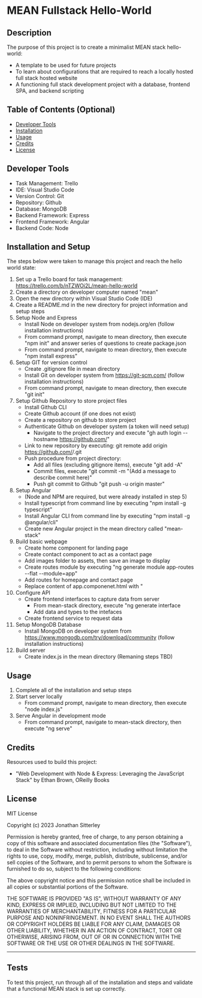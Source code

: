 # MEAN Fullstack Hello-World

## Description

The purpose of this project is to create a minimalist MEAN stack hello-world:

- A template to be used for future projects
- To learn about configurations that are required to reach a locally hosted full stack hosted website
- A functioning full stack development project with a database, frontend SPA, and backend scripting

## Table of Contents (Optional)

- [Developer Tools](#tools)
- [Installation](#installation)
- [Usage](#usage)
- [Credits](#credits)
- [License](#license)

## Developer Tools

- Task Management: Trello
- IDE: Visual Studio Code
- Version Control: Git
- Repository: Github
- Database: MongoDB
- Backend Framework: Express
- Frontend Framework: Angular
- Backend Code: Node

## Installation and Setup

The steps below were taken to manage this project and reach the hello world state:
1. Set up a Trello board for task management: https://trello.com/b/nTZWOi2L/mean-hello-world
2. Create a directory on developer computer named "mean"
3. Open the new directory within Visual Studio Code (IDE)
4. Create a README.md in the new directory for project information and setup steps
5. Setup Node and Express
    - Install Node on developer system from nodejs.org/en (follow installation instructions)
    - From command prompt, navigate to mean directory, then execute "npm init" and answer series of questions to create package.json
    - From command prompt, navigate to mean directory, then execute "npm install express"
6. Setup GIT for version control
    - Create .gitignore file in mean directory
    - Install Git on developer system from https://git-scm.com/ (follow installation instructions)
    - From command prompt, navigate to mean directory, then execute "git init"
7. Setup Github Repository to store project files
    - Install Github CLI
    - Create Github account (if one does not exist)
    - Create a repository on github to store project
    - Authenticate Github on developer system (a token will need setup)
        - Navigate to the project directory and execute "gh auth login --hostname https://github.com/<owner>"
    - Link to new repository by executing: git remote add origin https://github.com/<owner>/<repo name>.git
    - Push procedure from project directory:
        - Add all files (excluding gitignore items), execute "git add -A"
        - Commit files, execute "git  commit -m "(Add a message to describe commit here)"
        - Push git commit to Github "git push -u origin master"
8. Setup Angular
    - (Node and NPM are required, but were already installed in step 5)
    - Install typescript from command line by executing "npm install -g typescript"
    - Install Angular CLI from command line by executing "npm install -g @angular/cli"
    - Create new Angular project in the mean directory called "mean-stack"
9. Build basic webpage
    - Create home component for landing page
    - Create contact component to act as a contact page
    - Add images folder to assets, then save an image to display
    - Create routes module by executing "ng generate module app-routes --flat --module=app"
    - Add routes for homepage and contact page
    - Replace content of app.componenet.html with "<router-outlet></router-outlet>
10. Configure API
    - Create frontend interfaces to capture data from server
        - From mean-stack directory, execute "ng generate interface <interface name>
        - Add data and types to the intefaces
    - Create frontend service to request data
90. Setup MongoDB Database
    - Install MongoDB on developer system from https://www.mongodb.com/try/download/community (follow installation instructions)
91. Build server
    - Create index.js in the mean directory
(Remaning steps TBD)

## Usage

1. Complete all of the installation and setup steps
2. Start server locally
    - From command prompt, navigate to mean directory, then execute "node index.js"
3. Serve Angular in development mode
    - From command prompt, navigate to mean-stack directory, then execute "ng serve"

## Credits

Resources used to build this project:
- "Web Development with Node & Express: Leveraging the JavaScript Stack" by Ethan Brown, OReilly Books

## License

MIT License

Copyright (c) 2023 Jonathan Sitterley

Permission is hereby granted, free of charge, to any person obtaining a copy
of this software and associated documentation files (the "Software"), to deal
in the Software without restriction, including without limitation the rights
to use, copy, modify, merge, publish, distribute, sublicense, and/or sell
copies of the Software, and to permit persons to whom the Software is
furnished to do so, subject to the following conditions:

The above copyright notice and this permission notice shall be included in all
copies or substantial portions of the Software.

THE SOFTWARE IS PROVIDED "AS IS", WITHOUT WARRANTY OF ANY KIND, EXPRESS OR
IMPLIED, INCLUDING BUT NOT LIMITED TO THE WARRANTIES OF MERCHANTABILITY,
FITNESS FOR A PARTICULAR PURPOSE AND NONINFRINGEMENT. IN NO EVENT SHALL THE
AUTHORS OR COPYRIGHT HOLDERS BE LIABLE FOR ANY CLAIM, DAMAGES OR OTHER
LIABILITY, WHETHER IN AN ACTION OF CONTRACT, TORT OR OTHERWISE, ARISING FROM,
OUT OF OR IN CONNECTION WITH THE SOFTWARE OR THE USE OR OTHER DEALINGS IN THE
SOFTWARE.

---

## Tests

To test this project, run through all of the installation and steps and validate that a functional MEAN stack is set up correctly.
